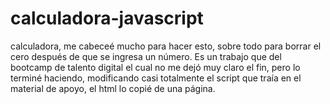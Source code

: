 # calculadora-javascript
calculadora, me cabeceé mucho para hacer esto, sobre todo para borrar el cero después de que se ingresa un número. Es un trabajo que del bootcamp de talento digital el cual no me dejó muy claro el fin, pero lo terminé haciendo, modificando casi totalmente el script que traía en el material de apoyo, el html lo copié de una página.
